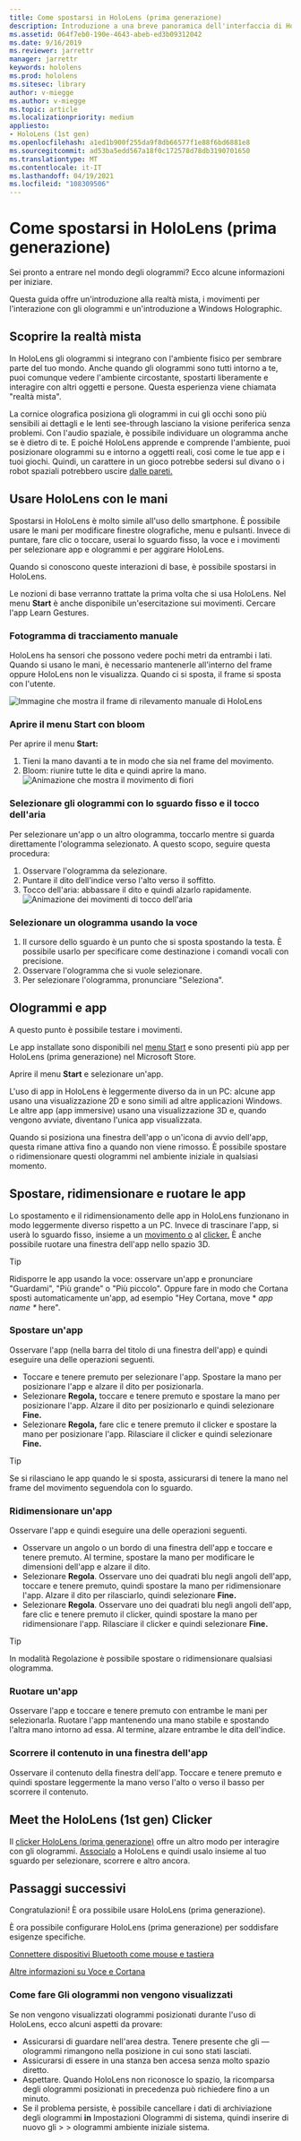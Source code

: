 ```yaml
---
title: Come spostarsi in HoloLens (prima generazione)
description: Introduzione a una breve panoramica dell'interfaccia di HoloLens (prima generazione), delle funzionalità di tracciamento delle mani e dell'uso di applicazioni olografiche.
ms.assetid: 064f7eb0-190e-4643-abeb-ed3b09312042
ms.date: 9/16/2019
ms.reviewer: jarrettr
manager: jarrettr
keywords: hololens
ms.prod: hololens
ms.sitesec: library
author: v-miegge
ms.author: v-miegge
ms.topic: article
ms.localizationpriority: medium
appliesto:
- HoloLens (1st gen)
ms.openlocfilehash: a1ed1b900f255da9f8db66577f1e88f6bd6881e8
ms.sourcegitcommit: ad53ba5edd567a18f0c172578d78db3190701650
ms.translationtype: MT
ms.contentlocale: it-IT
ms.lasthandoff: 04/19/2021
ms.locfileid: "108309506"
---
```

# <a name="getting-around-hololens-1st-gen"></a>Come spostarsi in HoloLens (prima generazione)

Sei pronto a entrare nel mondo degli ologrammi? Ecco alcune informazioni per iniziare.

Questa guida offre un'introduzione alla realtà mista, i movimenti per l'interazione con gli ologrammi e un'introduzione a Windows Holographic.

## <a name="discover-mixed-reality"></a>Scoprire la realtà mista

In HoloLens gli ologrammi si integrano con l'ambiente fisico per sembrare parte del tuo mondo. Anche quando gli ologrammi sono tutti intorno a te, puoi comunque vedere l'ambiente circostante, spostarti liberamente e interagire con altri oggetti e persone. Questa esperienza viene chiamata "realtà mista".

La cornice olografica posiziona gli ologrammi in cui gli occhi sono più sensibili ai dettagli e le lenti see-through lasciano la visione periferica senza problemi. Con l'audio spaziale, è possibile individuare un ologramma anche se è dietro di te. E poiché HoloLens apprende e comprende l'ambiente, puoi posizionare ologrammi su e intorno a oggetti reali, così come le tue app e i tuoi giochi. Quindi, un carattere in un gioco potrebbe sedersi sul divano o i robot spaziali potrebbero uscire [dalle pareti.](https://www.microsoft.com/store/apps/9nblggh5fv3j)

## <a name="use-hololens-with-your-hands"></a>Usare HoloLens con le mani

Spostarsi in HoloLens è molto simile all'uso dello smartphone. È possibile usare le mani per modificare finestre olografiche, menu e pulsanti.  Invece di puntare, fare clic o toccare, userai [](hololens-cortana.md)lo sguardo fisso, la voce e i movimenti per selezionare app e ologrammi e per aggirare HoloLens.

Quando si conoscono queste interazioni di base, è possibile spostarsi in HoloLens.

Le nozioni di base verranno trattate la prima volta che si usa HoloLens. Nel menu **Start** è anche disponibile un'esercitazione sui movimenti. Cercare l'app Learn Gestures.

### <a name="the-hand-tracking-frame"></a>Fotogramma di tracciamento manuale

HoloLens ha sensori che possono vedere pochi metri da entrambi i lati. Quando si usano le mani, è necessario mantenerle all'interno del frame oppure HoloLens non le visualizza. Quando ci si sposta, il frame si sposta con l'utente.  

![Immagine che mostra il frame di rilevamento manuale di HoloLens](./images/hololens-2-gesture-frame.png)

### <a name="open-the-start-menu-with-bloom"></a>Aprire il menu Start con bloom

Per aprire il menu **Start:**

1. Tieni la mano davanti a te in modo che sia nel frame del movimento.
1. Bloom: riunire tutte le dita e quindi aprire la mano.
  ![Animazione che mostra il movimento di fiori](./images/hololens-bloom.gif)

### <a name="select-holograms-with-gaze-and-air-tap"></a>Selezionare gli ologrammi con lo sguardo fisso e il tocco dell'aria

Per selezionare un'app o un altro ologramma, toccarlo mentre si guarda direttamente l'ologramma selezionato. A questo scopo, seguire questa procedura:

1. Osservare l'ologramma da selezionare.
1. Puntare il dito dell'indice verso l'alto verso il soffitto.
1. Tocco dell'aria: abbassare il dito e quindi alzarlo rapidamente.
   ![Animazione dei movimenti di tocco dell'aria](./images/hololens-air-tap.gif)

### <a name="select-a-hologram-by-using-your-voice"></a>Selezionare un ologramma usando la voce

1. Il cursore dello sguardo è un punto che si sposta spostando la testa. È possibile usarlo per specificare come destinazione i comandi vocali con precisione.
1. Osservare l'ologramma che si vuole selezionare.
1. Per selezionare l'ologramma, pronunciare "Seleziona".

## <a name="holograms-and-apps"></a>Ologrammi e app

A questo punto è possibile testare i movimenti.

Le app installate sono disponibili nel [menu Start](holographic-home.md) e sono presenti più app per HoloLens (prima generazione) nel Microsoft Store.

Aprire il menu **Start** e selezionare un'app.

L'uso di app in HoloLens è leggermente diverso da in un PC: alcune app usano una visualizzazione 2D e sono simili ad altre applicazioni Windows. Le altre app (app immersive) usano una visualizzazione 3D e, quando vengono avviate, diventano l'unica app visualizzata.

Quando si posiziona una finestra dell'app o un'icona di avvio dell'app, questa rimane attiva fino a quando non viene rimosso. È possibile spostare o ridimensionare questi ologrammi nel ambiente iniziale in qualsiasi momento.

## <a name="move-resize-and-rotate-apps"></a>Spostare, ridimensionare e ruotare le app

Lo spostamento e il ridimensionamento delle app in HoloLens funzionano in modo leggermente diverso rispetto a un PC. Invece di trascinare l'app, si userà lo sguardo fisso, insieme a un [movimento o](https://support.microsoft.com/help/12644/hololens-use-gestures) al [clicker.](hololens1-clicker.md) È anche possibile ruotare una finestra dell'app nello spazio 3D.

> [!TIP]
> Ridisporre le app usando la voce: osservare un'app e pronunciare "Guardami", "Più grande" o "Più piccolo". Oppure fare in modo che Cortana sposti automaticamente un'app, ad esempio "Hey Cortana, move \* *app name \** here".

### <a name="move-an-app"></a>Spostare un'app

Osservare l'app (nella barra del titolo di una finestra dell'app) e quindi eseguire una delle operazioni seguenti.

- Toccare e tenere premuto per selezionare l'app. Spostare la mano per posizionare l'app e alzare il dito per posizionarla.
- Selezionare **Regola,** toccare e tenere premuto e spostare la mano per posizionare l'app. Alzare il dito per posizionarlo e quindi selezionare **Fine.**
- Selezionare **Regola,** fare clic e tenere premuto il clicker e spostare la mano per posizionare l'app. Rilasciare il clicker e quindi selezionare **Fine.**

> [!TIP]
> Se si rilasciano le app quando le si sposta, assicurarsi di tenere la mano nel frame del movimento seguendola con lo sguardo.

### <a name="resize-an-app"></a>Ridimensionare un'app

Osservare l'app e quindi eseguire una delle operazioni seguenti.

- Osservare un angolo o un bordo di una finestra dell'app e toccare e tenere premuto. Al termine, spostare la mano per modificare le dimensioni dell'app e alzare il dito.
- Selezionare **Regola**. Osservare uno dei quadrati blu negli angoli dell'app, toccare e tenere premuto, quindi spostare la mano per ridimensionare l'app. Alzare il dito per rilasciarlo, quindi selezionare **Fine.**
- Selezionare **Regola**. Osservare uno dei quadrati blu negli angoli dell'app, fare clic e tenere premuto il clicker, quindi spostare la mano per ridimensionare l'app. Rilasciare il clicker e quindi selezionare **Fine.**

> [!TIP]
> In modalità Regolazione è possibile spostare o ridimensionare qualsiasi ologramma.

### <a name="rotate-an-app"></a>Ruotare un'app

Osservare l'app e toccare e tenere premuto con entrambe le mani per selezionarla. Ruotare l'app mantenendo una mano stabile e spostando l'altra mano intorno ad essa. Al termine, alzare entrambe le dita dell'indice.

### <a name="scroll-content-in-an-app-window"></a>Scorrere il contenuto in una finestra dell'app

Osservare il contenuto della finestra dell'app. Toccare e tenere premuto e quindi spostare leggermente la mano verso l'alto o verso il basso per scorrere il contenuto.

## <a name="meet-the-hololens-1st-gen-clicker"></a>Meet the HoloLens (1st gen) Clicker

Il [clicker HoloLens (prima generazione)](hololens1-clicker.md) offre un altro modo per interagire con gli ologrammi. [Associalo](hololens-connect-devices.md) a HoloLens e quindi usalo insieme al tuo sguardo per selezionare, scorrere e altro ancora.

## <a name="next-steps"></a>Passaggi successivi

Congratulazioni! È ora possibile usare HoloLens (prima generazione).

È ora possibile configurare HoloLens (prima generazione) per soddisfare esigenze specifiche.

[Connettere dispositivi Bluetooth come mouse e tastiera](hololens-connect-devices.md)

[Altre informazioni su Voce e Cortana](hololens-cortana.md)

### <a name="help-i-dont-see-my-holograms"></a>Come fare Gli ologrammi non vengono visualizzati

Se non vengono visualizzati ologrammi posizionati durante l'uso di HoloLens, ecco alcuni aspetti da provare:

- Assicurarsi di guardare nell'area destra. Tenere presente che gli &mdash; ologrammi rimangono nella posizione in cui sono stati lasciati.
- Assicurarsi di essere in una stanza ben accesa senza molto spazio diretto.
- Aspettare. Quando HoloLens non riconosce lo spazio, la ricomparsa degli ologrammi posizionati in precedenza può richiedere fino a un minuto.
- Se il problema persiste, è possibile cancellare i dati di archiviazione degli ologrammi **in** Impostazioni Ologrammi di sistema, quindi inserire di nuovo gli  >    >  ologrammi ambiente iniziale sistema.

